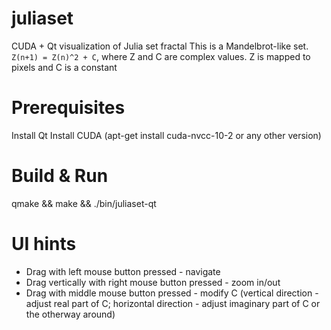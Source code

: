 # juliaset
CUDA + Qt visualization of Julia set fractal
This is a Mandelbrot-like set. `Z(n+1) = Z(n)^2 + C`, where Z and C are complex values. 
Z is mapped to pixels and C is a constant

# Prerequisites
Install Qt
Install CUDA (apt-get install cuda-nvcc-10-2 or any other version)

# Build & Run
qmake && make && ./bin/juliaset-qt

# UI hints
* Drag with left mouse button pressed - navigate 
* Drag vertically with right mouse button pressed - zoom in/out
* Drag with middle mouse button pressed - modify C (vertical direction - adjust real part of C; horizontal direction - adjust imaginary part of C or the otherway around)

